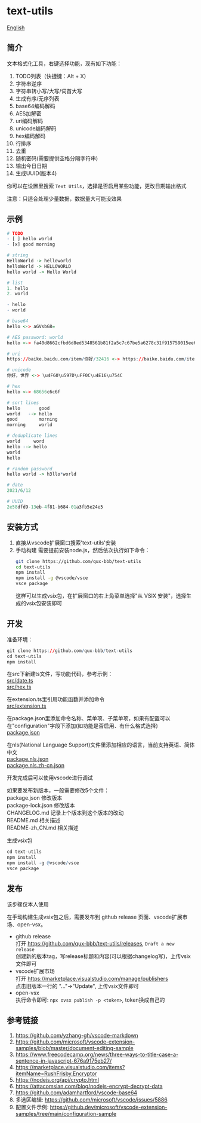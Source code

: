 # text-utils

[English](README.md)  

## 简介
文本格式化工具，右键选择功能，现有如下功能：  
1. TODO列表（快捷键：Alt + X）
2. 字符串逆序
3. 字符串转小写/大写/词首大写
4. 生成有序/无序列表
5. base64编码解码
6. AES加解密
7. uri编码解码
8. unicode编码解码
9. hex编码解码
10. 行排序
11. 去重
12. 随机密码(需要提供空格分隔字符串)
13. 输出今日日期
14. 生成UUID(版本4)

你可以在设置里搜索 `Text Utils`，选择是否启用某些功能，更改日期输出格式  

注意：只适合处理少量数据，数据量大可能没效果  


## 示例
```r
# TODO
- [ ] hello world
- [x] good morning

# string
HelloWorld -> helloworld
helloWorld -> HELLOWORLD
hello world -> Hello World

# list
1. hello
2. world

- hello
- world

# base64
hello <-> aGVsbG8=

# AES password: world
hello <-> fa40d8662cfbd6d8ed5348561b81f2a5c7c67be5a6278c31f915759015ee62b7baac7118bd92aa496a1f64681e6c0da9

# uri
https://baike.baidu.com/item/你好/32416 <-> https://baike.baidu.com/item/%E4%BD%A0%E5%A5%BD/32416

# unicode
你好，世界 <-> \u4F60\u597D\uFF0C\u4E16\u754C

# hex
hello <-> 68656c6c6f

# sort lines
hello       good
world   --> hello
good        morning
morning     world

# deduplicate lines
world     word
hello --> hello
world
hello

# random password
hello world -> h3llo*world

# date
2021/6/12

# UUID
2e58dfd9-13eb-4f81-b684-01a3fb5e24e5
```


## 安装方式
1. 直接从vscode扩展窗口搜索'text-utils'安装  
2. 手动构建
   需要提前安装node.js，然后依次执行如下命令：
   ```sh
   git clone https://github.com/qux-bbb/text-utils
   cd text-utils
   npm install
   npm install -g @vscode/vsce
   vsce package
   ```
   这样可以生成vsix包，在扩展窗口的右上角菜单选择"从 VSIX 安装"，选择生成的vsix包安装即可  


## 开发
准备环境：  
```r
git clone https://github.com/qux-bbb/text-utils
cd text-utils
npm install
```

在src下新建ts文件，写功能代码，参考示例：  
[src/date.ts](src/date.ts)  
[src/hex.ts](src/hex.ts)  

在extension.ts里引用功能函数并添加命令  
[src/extension.ts](src/extension.ts)  

在package.json里添加命令名称、菜单项、子菜单项，如果有配置可以在"configuration"字段下添加(如功能是否启用、有什么格式选择)  
[package.json](package.json)  

在nls(National Language Support)文件里添加相应的语言，当前支持英语、简体中文  
[package.nls.json](package.nls.json)  
[package.nls.zh-cn.json](package.nls.zh-cn.json)  

开发完成后可以使用vscode进行调试  

如果要发布新版本，一般需要修改5个文件：  
package.json 修改版本  
package-lock.json 修改版本  
CHANGELOG.md 记录上个版本到这个版本的改动  
README.md 相关描述  
README-zh_CN.md 相关描述  

生成vsix包  
```r
cd text-utils
npm install
npm install -g @vscode/vsce
vsce package
```


## 发布
该步骤仅本人使用  

在手动构建生成vsix包之后，需要发布到 github release 页面、vscode扩展市场、open-vsx。  
- github release  
   打开 https://github.com/qux-bbb/text-utils/releases, `Draft a new release`  
   创建新的版本tag，写release标题和内容(可以根据changelog写)，上传vsix文件即可  
- vscode扩展市场  
   打开 https://marketplace.visualstudio.com/manage/publishers  
   点击旧版本一行的 "..."->"Update", 上传vsix文件即可  
- open-vsx  
   执行命令即可: `npx ovsx publish -p <token>`, token换成自己的  


## 参考链接
1. https://github.com/yzhang-gh/vscode-markdown  
2. https://github.com/microsoft/vscode-extension-samples/blob/master/document-editing-sample  
3. https://www.freecodecamp.org/news/three-ways-to-title-case-a-sentence-in-javascript-676a9175eb27/  
4. https://marketplace.visualstudio.com/items?itemName=RushFrisby.Encryptor  
5. https://nodejs.org/api/crypto.html  
6. https://attacomsian.com/blog/nodejs-encrypt-decrypt-data  
7. https://github.com/adamhartford/vscode-base64  
8. 多选区编辑: https://github.com/microsoft/vscode/issues/5886  
9. 配置文件示例: https://github.dev/microsoft/vscode-extension-samples/tree/main/configuration-sample  
